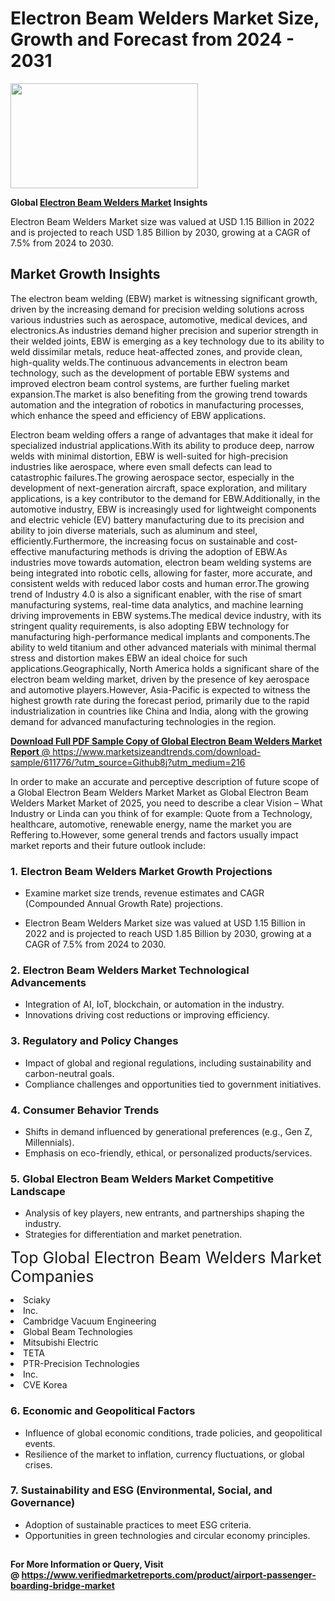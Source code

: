 <H1>Electron Beam Welders Market Size, Growth and Forecast from 2024 - 2031</H1><img class="aligncenter size-medium wp-image-584254" src="https://thirdeyenews.in/wp-content/uploads/2024/09/Global-Market-Research-300x168.jpeg" alt="" width="300" height="168" /><p><strong>Global&nbsp;<a href="https://www.marketsizeandtrends.com/download-sample/611776/?utm_source=Github8j?utm_medium=216">Electron Beam Welders Market</a> Insights</strong></p><p>Electron Beam Welders Market size was valued at USD 1.15 Billion in 2022 and is projected to reach USD 1.85 Billion by 2030, growing at a CAGR of 7.5% from 2024 to 2030.</p><p><h2>Market Growth Insights</h2> <p>The electron beam welding (EBW) market is witnessing significant growth, driven by the increasing demand for precision welding solutions across various industries such as aerospace, automotive, medical devices, and electronics.As industries demand higher precision and superior strength in their welded joints, EBW is emerging as a key technology due to its ability to weld dissimilar metals, reduce heat-affected zones, and provide clean, high-quality welds.The continuous advancements in electron beam technology, such as the development of portable EBW systems and improved electron beam control systems, are further fueling market expansion.The market is also benefiting from the growing trend towards automation and the integration of robotics in manufacturing processes, which enhance the speed and efficiency of EBW applications.</p> <p><a href="#"></a></p> <p>Electron beam welding offers a range of advantages that make it ideal for specialized industrial applications.With its ability to produce deep, narrow welds with minimal distortion, EBW is well-suited for high-precision industries like aerospace, where even small defects can lead to catastrophic failures.The growing aerospace sector, especially in the development of next-generation aircraft, space exploration, and military applications, is a key contributor to the demand for EBW.Additionally, in the automotive industry, EBW is increasingly used for lightweight components and electric vehicle (EV) battery manufacturing due to its precision and ability to join diverse materials, such as aluminum and steel, efficiently.Furthermore, the increasing focus on sustainable and cost-effective manufacturing methods is driving the adoption of EBW.As industries move towards automation, electron beam welding systems are being integrated into robotic cells, allowing for faster, more accurate, and consistent welds with reduced labor costs and human error.The growing trend of Industry 4.0 is also a significant enabler, with the rise of smart manufacturing systems, real-time data analytics, and machine learning driving improvements in EBW systems.The medical device industry, with its stringent quality requirements, is also adopting EBW technology for manufacturing high-performance medical implants and components.The ability to weld titanium and other advanced materials with minimal thermal stress and distortion makes EBW an ideal choice for such applications.Geographically, North America holds a significant share of the electron beam welding market, driven by the presence of key aerospace and automotive players.However, Asia-Pacific is expected to witness the highest growth rate during the forecast period, primarily due to the rapid industrialization in countries like China and India, along with the growing demand for advanced manufacturing technologies in the region.</p> <p><a href="#"></p><p><span class=""><strong>Download Full PDF Sample Copy of Global Electron Beam Welders Market Report</strong> @ <a href="https://www.marketsizeandtrends.com/download-sample/611776/?utm_source=Github8j?utm_medium=216" target="_blank">https://www.marketsizeandtrends.com/download-sample/611776/?utm_source=Github8j?utm_medium=216</a></span></p><p>In order to make an accurate and perceptive description of future scope of a Global&nbsp;Electron Beam Welders Market Market as Global&nbsp;Electron Beam Welders Market Market of 2025, you need to describe a clear Vision &ndash; What Industry or Linda can you think of for example: Quote from a Technology, healthcare, automotive, renewable energy, name the market you are Reffering to.However, some general trends and factors usually impact market reports and their future outlook include:</p><h3>1.&nbsp;<strong>Electron Beam Welders Market Growth Projections</strong></h3><ul><li>Examine market size trends, revenue estimates and CAGR (Compounded Annual Growth Rate) projections.</li><li><p>Electron Beam Welders Market size was valued at USD 1.15 Billion in 2022 and is projected to reach USD 1.85 Billion by 2030, growing at a CAGR of 7.5% from 2024 to 2030.</p></li></ul><h3>2.&nbsp;<strong>Electron Beam Welders Market Technological Advancements</strong></h3><ul><li>Integration of AI, IoT, blockchain, or automation in the industry.</li><li>Innovations driving cost reductions or improving efficiency.</li></ul><h3>3.&nbsp;<strong>Regulatory and Policy Changes</strong></h3><ul><li>Impact of global and regional regulations, including sustainability and carbon-neutral goals.</li><li>Compliance challenges and opportunities tied to government initiatives.</li></ul><h3>4.&nbsp;<strong>Consumer Behavior Trends</strong></h3><ul><li>Shifts in demand influenced by generational preferences (e.g., Gen Z, Millennials).</li><li>Emphasis on eco-friendly, ethical, or personalized products/services.</li></ul><h3>5.&nbsp;<strong>Global Electron Beam Welders Market Competitive Landscape</strong></h3><ul><li>Analysis of key players, new entrants, and partnerships shaping the industry.</li><li>Strategies for differentiation and market penetration.</li></ul><p data-pm-slice="1 1 []"><span style="color: inherit; font-family: inherit; font-size: 25px;">Top Global Electron Beam Welders Market Companies</span></p><div class="" data-test-id=""><p><li>Sciaky</li><li> Inc.</li><li> Cambridge Vacuum Engineering</li><li> Global Beam Technologies</li><li> Mitsubishi Electric</li><li> TETA</li><li> PTR-Precision Technologies</li><li> Inc.</li><li> CVE Korea</li></p></div><h3>6.&nbsp;<strong>Economic and Geopolitical Factors</strong></h3><ul><li>Influence of global economic conditions, trade policies, and geopolitical events.</li><li>Resilience of the market to inflation, currency fluctuations, or global crises.</li></ul><h3>7.&nbsp;<strong>Sustainability and ESG (Environmental, Social, and Governance)</strong></h3><ul><li>Adoption of sustainable practices to meet ESG criteria.</li><li>Opportunities in green technologies and circular economy principles.</li></ul><h2><strong style="font-size: 14px;">For More Information or Query, Visit @&nbsp;</strong><a style="background-color: #ffffff; font-size: 14px;" href="https://www.marketsizeandtrends.com/report/electron-beam-welders-market/" target="_blank">https://www.verifiedmarketreports.com/product/airport-passenger-boarding-bridge-market</a></h2>
